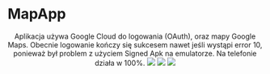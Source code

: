 # MapApp
<p align="center">
Aplikacja używa Google Cloud do logowania (OAuth), oraz mapy Google Maps.
Obecnie logowanie kończy się sukcesem nawet jeśli wystąpi error 10, ponieważ był problem z użyciem Signed Apk na emulatorze. Na telefonie działa w 100%.

<img src="https://user-images.githubusercontent.com/33204605/176090739-963b2812-bd48-4b52-9402-f95b0604f4e8.png"/>
<img src="https://user-images.githubusercontent.com/33204605/176090754-fa743068-32e4-4710-9ddd-b613430e8e5b.png"/>
<img src="https://user-images.githubusercontent.com/33204605/176090764-e70c85c4-eb94-46ae-8d75-39a17342669c.png"/>
</p>


